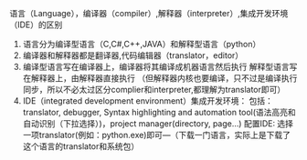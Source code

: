 语言（Language），编译器（compiler）,解释器（interpreter）,集成开发环境（IDE）的区别
1.	语言分为编译型语言（C,C#,C++,JAVA）和解释型语言（python）
2.	编译器和解释器都是翻译器,代码编辑器（translator，editor）
3.	编译型语言写在编译器上，编译器将其编译成机器语言然后执行
解释型语言写在解释器上，由解释器直接执行
（但解释器内核也要编译，只不过是编译执行同步，所以不必太过区分complier和interpreter,都理解为translator即可）
4.	IDE（integrated development environment）集成开发环境：
包括：translator, debugger, Syntax highlighting and automation tool(语法高亮和自动识别（下拉选择）)，project manager(directory, page…)
配置IDE: 选择一项translator(例如：python.exe)即可—（下载一门语言，实际上是下载了这个语言的translator和系统包）
